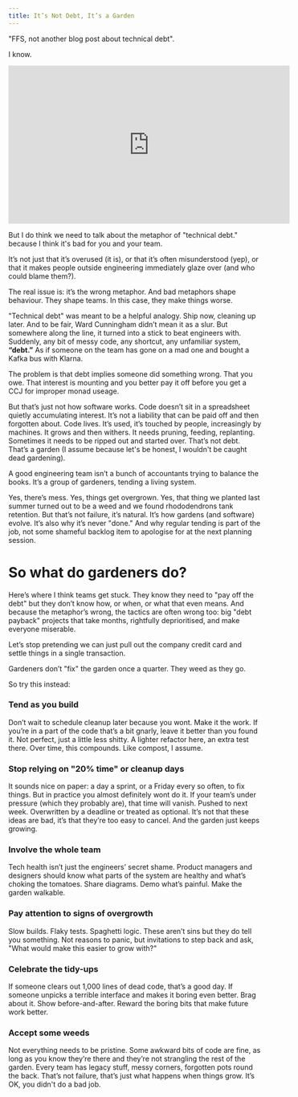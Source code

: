 ```yaml
---
title: It’s Not Debt, It’s a Garden
---
```


"FFS, not another blog post about technical debt". 

I know.

<iframe width="560" height="315" src="https://www.youtube.com/embed/i2k8jhGFJDA?si=sTLALZTdqQ9iIg_i" title="YouTube video player" frameborder="0" allow="accelerometer; autoplay; clipboard-write; encrypted-media; gyroscope; picture-in-picture; web-share" referrerpolicy="strict-origin-when-cross-origin" allowfullscreen></iframe>


But I do think we need to talk about the metaphor of "technical debt." because I think it's bad for you and your team.

It’s not just that it’s overused (it is), or that it’s often misunderstood (yep), or that it makes people outside engineering immediately glaze over (and who could blame them?). 

The real issue is: it’s the wrong metaphor. And bad metaphors shape behaviour. They shape teams. In this case, they make things worse.

"Technical debt" was meant to be a helpful analogy. Ship now, cleaning up later. And to be fair, Ward Cunningham didn’t mean it as a slur. But somewhere along the line, it turned into a stick to beat engineers with. Suddenly, any bit of messy code, any shortcut, any unfamiliar system, **“debt.”** As if someone on the team has gone on a mad one and bought a Kafka bus with Klarna.

The problem is that debt implies someone did something wrong. That you owe. That interest is mounting and you better pay it off before you get a CCJ for improper monad useage.

But that’s just not how software works. Code doesn’t sit in a spreadsheet quietly accumulating interest. It’s not a liability that can be paid off and then forgotten about. Code lives. It’s used, it’s touched by people, increasingly by machines. It grows and then withers. It needs pruning, feeding, replanting. Sometimes it needs to be ripped out and started over. That’s not debt. That’s a garden (I assume because let's be honest, I wouldn't be caught dead gardening).

A good engineering team isn’t a bunch of accountants trying to balance the books. It’s a group of gardeners, tending a living system.

Yes, there’s mess. Yes, things get overgrown. Yes, that thing we planted last summer turned out to be a weed and we found rhododendrons tank retention. But that’s not failure, it’s natural. It’s how gardens (and software) evolve. It’s also why it’s never "done." And why regular tending is part of the job, not some shameful backlog item to apologise for at the next planning session.


# So what do gardeners do?

Here’s where I think teams get stuck. They know they need to "pay off the debt" but they don’t know how, or when, or what that even means. And because the metaphor’s wrong, the tactics are often wrong too: big "debt payback" projects that take months, rightfully deprioritised, and make everyone miserable.

Let’s stop pretending we can just pull out the company credit card and settle things in a single transaction.

Gardeners don’t "fix" the garden once a quarter. They weed as they go.

So try this instead:

### Tend as you build
Don’t wait to schedule cleanup later because you wont. Make it the work. If you’re in a part of the code that’s a bit gnarly, leave it better than you found it. Not perfect, just a little less shitty. A lighter refactor here, an extra test there. Over time, this compounds. Like compost, I assume.

### Stop relying on "20% time" or cleanup days
It sounds nice on paper: a day a sprint, or a Friday every so often, to fix things. But in practice you almost definitely wont do it. If your team’s under pressure (which they probably are), that time will vanish. Pushed to next week. Overwritten by a deadline or treated as optional. It’s not that these ideas are bad, it’s that they’re too easy to cancel. And the garden just keeps growing.

### Involve the whole team
Tech health isn’t just the engineers’ secret shame. Product managers and designers should know what parts of the system are healthy and what’s choking the tomatoes. Share diagrams. Demo what’s painful. Make the garden walkable.

### Pay attention to signs of overgrowth
Slow builds. Flaky tests. Spaghetti logic. These aren’t sins but they do tell you something. Not reasons to panic, but invitations to step back and ask, "What would make this easier to grow with?"

### Celebrate the tidy-ups
If someone clears out 1,000 lines of dead code, that’s a good day. If someone unpicks a terrible interface and makes it boring even better. Brag about it. Show before-and-after. Reward the boring bits that make future work better.

### Accept some weeds
Not everything needs to be pristine. Some awkward bits of code are fine, as long as you know they’re there and they’re not strangling the rest of the garden. Every team has legacy stuff, messy corners, forgotten pots round the back. That’s not failure, that’s just what happens when things grow. It’s OK, you didn't do a bad job.
